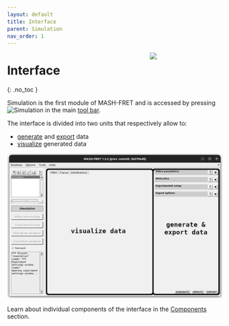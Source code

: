```yaml
---
layout: default
title: Interface
parent: Simulation
nav_order: 1
---
```


<img src="../assets/images/logos/logo-simulation_400px.png" width="170" style="float:right; margin-left: 15px;"/>

# Interface
{: .no_toc }

Simulation is the first module of MASH-FRET and is accessed by pressing 
![Simulation](../assets/images/gui/sim-but-simulation.png "Simulation") in the main 
[tool bar](../Getting_started.html#interface).

The interface is divided into two units that respectively allow to:
* <u>generate</u> and <u>export</u> data
* <u>visualize</u> generated data

<a class="plain" href="../assets/images/gui/interface-simulation.png"><img src="../assets/images/gui/interface-simulation.png" /></a>

Learn about individual components of the interface in the 
[Components](components.html) section.

